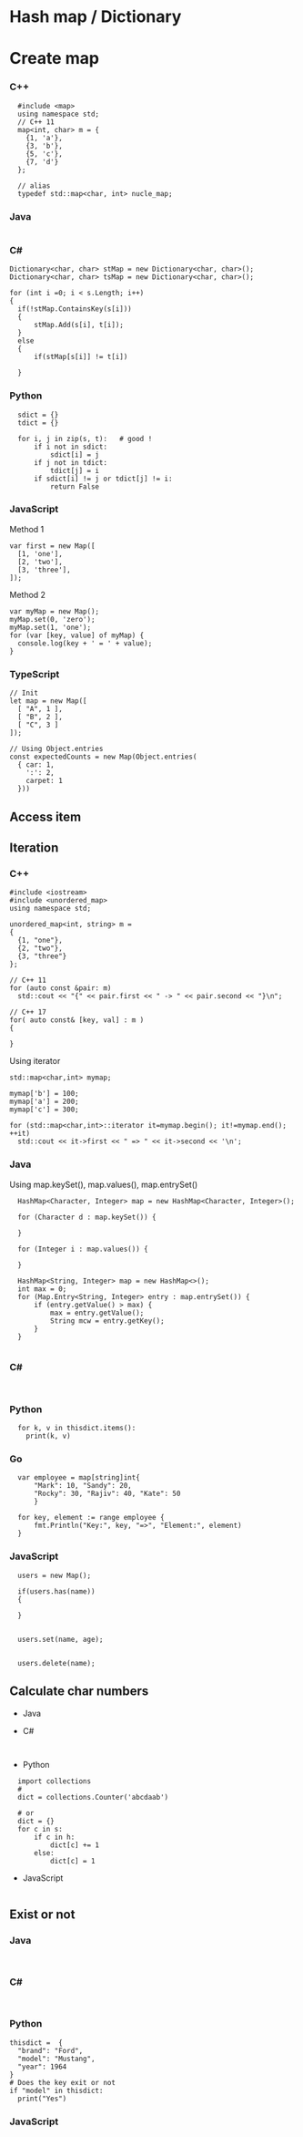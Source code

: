 # Hash map / Dictionary


# Create map
### C++
```
  #include <map>
  using namespace std;
  // C++ 11
  map<int, char> m = {
    {1, 'a'}, 
    {3, 'b'}, 
    {5, 'c'}, 
    {7, 'd'}
  };

  // alias
  typedef std::map<char, int> nucle_map;
```
### Java
```

```


### C#
```  
Dictionary<char, char> stMap = new Dictionary<char, char>();
Dictionary<char, char> tsMap = new Dictionary<char, char>();

for (int i =0; i < s.Length; i++)
{
  if(!stMap.ContainsKey(s[i]))
  {
      stMap.Add(s[i], t[i]);
  }
  else
  {
      if(stMap[s[i]] != t[i])

  }

```
### Python
```
  sdict = {}
  tdict = {}

  for i, j in zip(s, t):   # good !
      if i not in sdict:
          sdict[i] = j
      if j not in tdict:
          tdict[j] = i
      if sdict[i] != j or tdict[j] != i:
          return False

```
### JavaScript
Method 1
```
var first = new Map([
  [1, 'one'],
  [2, 'two'],
  [3, 'three'],
]);
```

Method 2
```
var myMap = new Map();
myMap.set(0, 'zero');
myMap.set(1, 'one');
for (var [key, value] of myMap) {
  console.log(key + ' = ' + value);
}
```
### TypeScript
```
// Init
let map = new Map([
  [ "A", 1 ],
  [ "B", 2 ],
  [ "C", 3 ]
]);

// Using Object.entries
const expectedCounts = new Map(Object.entries(
  { car: 1, 
    ':': 2, 
    carpet: 1
  }))   
```
## Access item

## Iteration
### C++
```
#include <iostream>
#include <unordered_map>
using namespace std;

unordered_map<int, string> m =
{
  {1, "one"},
  {2, "two"},
  {3, "three"}
};

// C++ 11
for (auto const &pair: m)
  std::cout << "{" << pair.first << " -> " << pair.second << "}\n";

// C++ 17
for( auto const& [key, val] : m )
{

}
```
Using iterator
```
std::map<char,int> mymap;

mymap['b'] = 100;
mymap['a'] = 200;
mymap['c'] = 300;

for (std::map<char,int>::iterator it=mymap.begin(); it!=mymap.end(); ++it)
  std::cout << it->first << " => " << it->second << '\n';
```
### Java
Using map.keySet(), map.values(), map.entrySet()

```
  HashMap<Character, Integer> map = new HashMap<Character, Integer>();
  
  for (Character d : map.keySet()) {

  }

  for (Integer i : map.values()) {

  }

  HashMap<String, Integer> map = new HashMap<>();
  int max = 0;
  for (Map.Entry<String, Integer> entry : map.entrySet()) {
      if (entry.getValue() > max) {
          max = entry.getValue();
          String mcw = entry.getKey();
      }
  }
  
```
### C#
```
  
```

### Python
```
  for k, v in thisdict.items():
    print(k, v)
```
### Go
```
  var employee = map[string]int{
      "Mark": 10, "Sandy": 20,
      "Rocky": 30, "Rajiv": 40, "Kate": 50
      }

  for key, element := range employee {
      fmt.Println("Key:", key, "=>", "Element:", element)
  }
```

### JavaScript
```
  users = new Map();

  if(users.has(name))
  {

  }


  users.set(name, age);


  users.delete(name);

```
## Calculate char numbers
- Java

- C#
```
  
```

- Python
```
  import collections
  # 
  dict = collections.Counter('abcdaab')

  # or
  dict = {}
  for c in s:
      if c in h:
          dict[c] += 1
      else:
          dict[c] = 1
```

- JavaScript
```
```


## Exist or not
### Java
```
 
```
### C#
```
  
```

### Python
```
thisdict =	{
  "brand": "Ford",
  "model": "Mustang",
  "year": 1964
}
# Does the key exit or not
if "model" in thisdict:
  print("Yes")
```
### JavaScript



